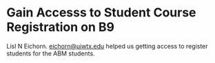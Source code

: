 # Gain Accesss to Student Course Registration on B9

Lisl N Eichorn. eichorn@uiwtx.edu helped us getting access to register students for the ABM students.